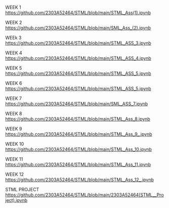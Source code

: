 WEEK 1 
https://github.com/2303A52464/STML/blob/main/STML_Ass(1).ipynb


WEEK 2
https://github.com/2303A52464/STML/blob/main/SML_Ass_(2).ipynb


WEEk 3
https://github.com/2303A52464/STML/blob/main/STML_ASS_3.ipynb


WEEK 4
https://github.com/2303A52464/STML/blob/main/STML_ASS_4.ipynb


WEEK 5
https://github.com/2303A52464/STML/blob/main/STML_ASS_5.ipynb


WEEK 6
https://github.com/2303A52464/STML/blob/main/STML_ASS_5.ipynb


WEEK 7
https://github.com/2303A52464/STML/blob/main/SML_ASS_7.ipynb

WEEK 8
https://github.com/2303A52464/STML/blob/main/STML_Ass_8.ipynb

WEEK 9 
https://github.com/2303A52464/STML/blob/main/STML_Ass_9_.ipynb

WEEK 10
https://github.com/2303A52464/STML/blob/main/STML_Ass_10.ipynb

WEEK 11
https://github.com/2303A52464/STML/blob/main/STML_Ass_11.ipynb

WEEK 12
https://github.com/2303A52464/STML/blob/main/STML_Ass_12_.ipynb

STML PROJECT
https://github.com/2303A52464/STML/blob/main/2303A52464(STML__Project).ipynb
















